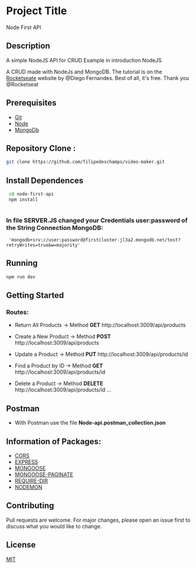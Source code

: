 # Project Title
Node First API

## Description
A simple NodeJS API for CRUD Example in introduction NodeJS 

A CRUD made with NodeJs and MongoDB. The tutorial is on the [Rocketseate](https://rocketseat.com.br/) website by @Diego Fernandes.
Best of all, it's free.
Thank you @Rocketseat



## Prerequisites

* [Git](https://git-scm.com/)
* [Node](https://nodejs.org)
* [MongoDb](https://www.mongodb.com/)

## Repository Clone :
 ```bash
 git clone https://github.com/filipedeschamps/video-maker.git
 
 ```
## Install Dependences
 ```bash
  cd node-first-api
  npm install
  
  ```
 
### In file SERVER.JS changed your Credentials user:password of the String Connection MongoDB:

     'mongodb+srv://user:password@firstcluster-jl3a2.mongodb.net/test?retryWrites=true&w=majority'

     
## Running
  ```bash
 npm run dev
 ```
## Getting Started
### Routes: 
 
 * Return All Products -> Method __GET__ http://localhost:3009/api/products
 
 * Create a New Product -> Method __POST__ http://localhost:3009/api/products
 
 * Update a Product -> Method __PUT__ http://localhost:3009/api/products/id
 
 * Find a Product by ID -> Method __GET__ http://localhost:3009/api/products/id
 
 * Delete a Product -> Method __DELETE__ http://localhost:3009/api/products/id
 ...
 
## Postman
 * With Postman use the file **Node-api.postman_collection.json**
 
 
## Information of Packages:

* [CORS](https://www.npmjs.com/package/cors) 
* [EXPRESS](https://www.npmjs.com/package/express)
* [MONGOOSE](https://www.npmjs.com/package/mongoose)
* [MONGOOSE-PAGINATE](https://www.npmjs.com/package/mongoose-paginate)
* [REQUIRE-DIR](https://www.npmjs.com/package/require-dir)
* [NODEMON](https://www.npmjs.com/package/nodemon)    
   
## Contributing
 Pull requests are welcome. For major changes, please open an issue first to discuss what you would like to change.

## License
[MIT](https://choosealicense.com/licenses/mit/)